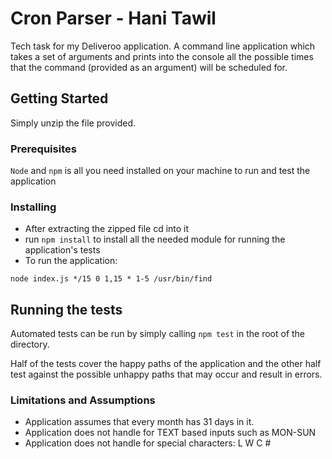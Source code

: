 # Cron Parser - Hani Tawil

Tech task for my Deliveroo application. A command line application which takes a set of arguments and prints into the console
all the possible times that the command (provided as an argument) will be scheduled for.

## Getting Started

Simply unzip the file provided.

### Prerequisites

`Node` and `npm` is all you need installed on your machine to run and test the application

### Installing

* After extracting the zipped file cd into it
* run `npm install` to install all the needed module for running the application's tests
* To run the application:

```
node index.js */15 0 1,15 * 1-5 /usr/bin/find
```

## Running the tests

Automated tests can be run by simply calling `npm test` in the root of the directory.

Half of the tests cover the happy paths of the application and the other half test against the possible
unhappy paths that may occur and result in errors.

### Limitations and Assumptions

* Application assumes that every month has 31 days in it.
* Application does not handle for TEXT based inputs such as MON-SUN
* Application does not handle for special characters: L W C #
